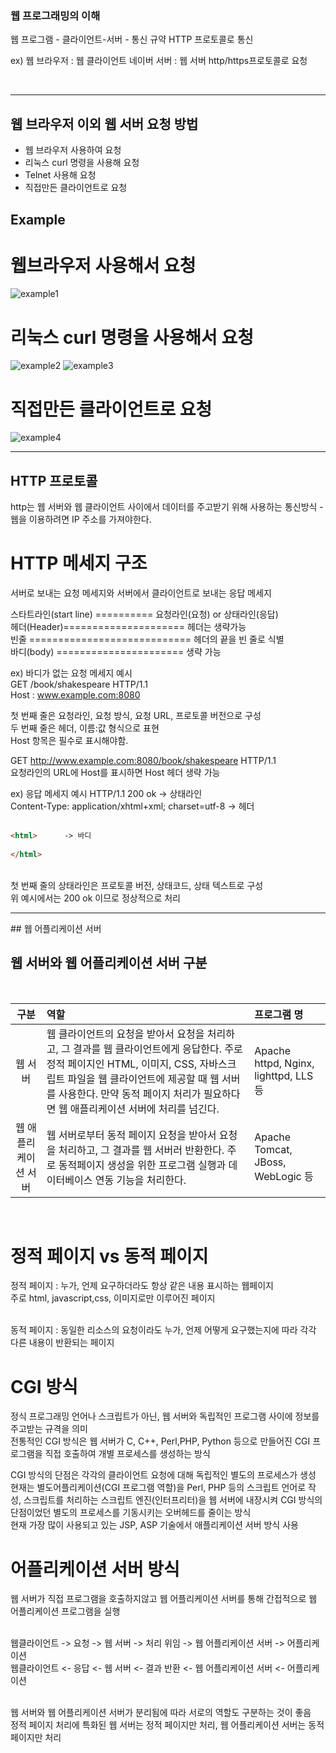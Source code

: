### 웹 프로그래밍의 이해 

웹 프로그램 
    - 클라이언트-서버 
      - 통신 규약 HTTP 프로토콜로 통신 

ex) 웹 브라우저 : 웹 클라이언트 
    네이버 서버 : 웹 서버 
    http/https프로토콜로 요청 
   
<br>
<hr>

## 웹 브라우저 이외 웹 서버 요청 방법 

- 웹 브라우저 사용하여 요청
- 리눅스 curl 명령을 사용해 요청
- Telnet 사용해 요청 
- 직접만든 클라이언트로 요청 
    
## Example

# 웹브라우저 사용해서 요청 
![example1](https://user-images.githubusercontent.com/46260504/65831715-04b13580-e2f8-11e9-997c-0f85a54f1419.PNG)

# 리눅스 curl 명령을 사용해서 요청 
![example2](https://user-images.githubusercontent.com/46260504/65831803-58bc1a00-e2f8-11e9-9db0-f16763775955.PNG)
![example3](https://user-images.githubusercontent.com/46260504/65831804-58bc1a00-e2f8-11e9-9d5e-cf3edce4070a.PNG)

# 직접만든 클라이언트로 요청 
![example4](https://user-images.githubusercontent.com/46260504/65831820-62de1880-e2f8-11e9-8bc3-0c5bad863428.PNG)

<hr>

## HTTP 프로토콜
http는 웹 서버와 웹 클라이언트 사이에서 데이터를 주고받기 위해 사용하는 통신방식
    - 웹을 이용하려면 IP 주소를 가져야한다. 
    
# HTTP 메세지 구조 
서버로 보내는 요청 메세지와 서버에서 클라이언트로 보내는 응답 메세지 

스타트라인(start line) ========== 요청라인(요청) or 상태라인(응답)<br>
헤더(Header)===================== 헤더는 생략가능 <br>
빈줄 ============================ 헤더의 끝을 빈 줄로 식별<br>
바디(body) ====================== 생략 가능 <br>

ex) 바디가 없는 요청 메세지 예시<br> 
    GET /book/shakespeare HTTP/1.1<br>
    Host : www.example.com:8080
    
첫 번째 줄은 요청라인, 요청 방식, 요청 URL, 프로토콜 버전으로 구성<br> 
두 번째 줄은 헤더, 이름:값 형식으로 표현 <br>
Host 항목은 필수로 표시해야함. <br>

GET http://www.example.com:8080/book/shakespeare HTTP/1.1 <br>
요청라인의 URL에 Host를 표시하면 Host 헤더 생략 가능 <br>

ex) 응답 메세지 예시 
HTTP/1.1 200 ok    -> 상태라인<br>
Content-Type: application/xhtml+xml; charset=utf-8 -> 헤더<br><br>

```html
<html>      -> 바디 
   
</html>
```
<br>
첫 번째 줄의 상태라인은 프로토콜 버전, 상태코드, 상태 텍스트로 구성<br>
위 예시에서는 200 ok 이므로 정상적으로 처리 
<hr>
## 웹 어플리케이션 서버 

## 웹 서버와 웹 어플리케이션 서버 구분
<br>

| 구분 | 역할 | 프로그램 명 | 
|:------:|:-------|:-------|
|   웹 서버    |  웹 클라이언트의 요청을 받아서 요청을 처리하고, 그 결과를 웹 클라이언트에게 응답한다. 주로 정적 페이지인 HTML, 이미지, CSS, 자바스크립트 파일을 웹 클라이언트에 제공할 때 웹 서버를 사용한다. 만약 동적 페이지 처리가 필요하다면 웹 애플리케이션 서버에 처리를 넘긴다. | Apache httpd, Nginx, lighttpd, LLS 등    |
| 웹 애플리케이션 서버|웹 서버로부터 동적  페이지 요청을 받아서 요청을 처리하고, 그 결과를 웹 서버러 반환한다. 주로 동적페이지 생성을 위한 프로그램 실행과 데이터베이스 연동 기능을  처리한다.|Apache Tomcat, JBoss, WebLogic 등|
<br>

# 정적 페이지 vs 동적 페이지
정적 페이지 : 누가, 언제 요구하더라도 항상 같은 내용 표시하는 웹페이지<br>
주로 html, javascript,css, 이미지로만 이루어진 페이지 <br><br>

동적 페이지 : 동일한 리소스의 요청이라도 누가, 언제 어떻게 요구했는지에 따라 각각 다른 내용이 반환되는 페이지<br>

# CGI 방식 
정식 프로그래밍 언어나 스크립트가 아닌, 웹 서버와 독립적인 프로그램 사이에 정보를 주고받는 규격을 의미<br>
전통적인 CGI 방식은 웹 서버가 C, C++, Perl,PHP, Python 등으로 만들어진 CGI 프로그램을 직접 호출하여 개별 프로세스를 생성하는 방식<br>

CGI 방식의 단점은 각각의 클라이언트 요청에 대해 독립적인  별도의 프로세스가 생성<br>
현재는 별도어플리케이션(CGI 프로그램 역할)을 Perl, PHP 등의 스크립트 언어로 작성, 스크립트를  처리하는 스크립트 엔진(인터프리터)을 웹 서버에 내장시켜 CGI 방식의 단점이었던 별도의 프로세스를 기동시키는 오버헤드를 줄이는 방식<br>
현재 가장 많이 사용되고 있는 JSP, ASP 기술에서 애플리케이션 서버 방식 사용 

# 어플리케이션 서버 방식
웹 서버가 직접 프로그램을 호출하지않고 웹 어플리케이션 서버를 통해 간접적으로 웹 어플리케이션 프로그램을 실행<br><br>

웹클라이언트 -> 요청 -> 웹 서버 -> 처리 위임 -> 웹 어플리케이션 서버 -> 어플리케이션  <br>
웹클라이언트 <- 응답 <- 웹 서버 <- 결과 반환 <- 웹 어플리케이션 서버 <- 어플리케이션  <br><br>

웹 서버와 웹 어플리케이션 서버가 분리됨에 따라 서로의 역할도 구분하는 것이 좋음<br>
정적 페이지 처리에 특화된 웹 서버는 정적 페이지만 처리, 웹 어플리케이션 서버는 동적페이지만 처리<br>


